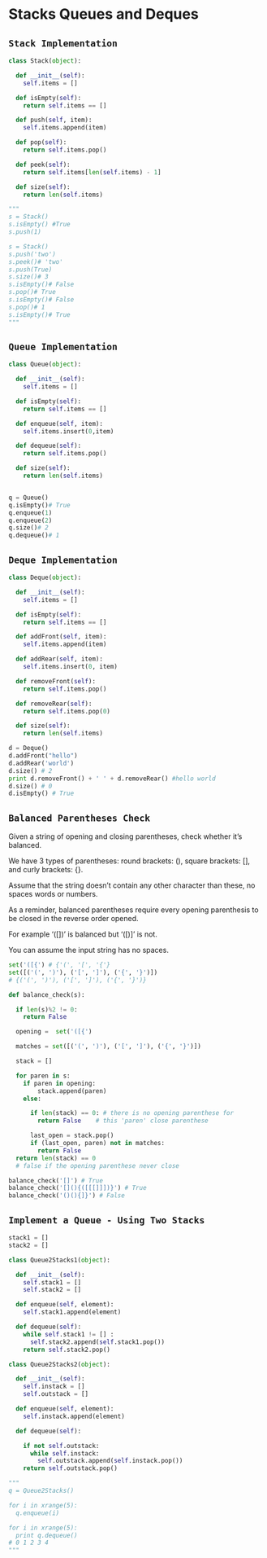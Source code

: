 # Stacks Queues and Deques

## `Stack Implementation`
```python
class Stack(object):

  def __init__(self):
    self.items = []

  def isEmpty(self):
    return self.items == []

  def push(self, item):
    self.items.append(item)

  def pop(self):
    return self.items.pop()

  def peek(self):
    return self.items[len(self.items) - 1]

  def size(self):
    return len(self.items)

"""
s = Stack()
s.isEmpty() #True
s.push(1)

s = Stack()
s.push('two')
s.peek()# 'two'
s.push(True)
s.size()# 3
s.isEmpty()# False
s.pop()# True
s.isEmpty()# False
s.pop()# 1
s.isEmpty()# True
"""
```

## `Queue Implementation`
```python
class Queue(object):

  def __init__(self):
    self.items = []

  def isEmpty(self):
    return self.items == []

  def enqueue(self, item):
    self.items.insert(0,item)

  def dequeue(self):
    return self.items.pop()

  def size(self):
    return len(self.items)


q = Queue()
q.isEmpty()# True
q.enqueue(1)
q.enqueue(2)
q.size()# 2
q.dequeue()# 1
```

## `Deque Implementation`
```python
class Deque(object):

  def __init__(self):
    self.items = []

  def isEmpty(self):
    return self.items == []

  def addFront(self, item):
    self.items.append(item)

  def addRear(self, item):
    self.items.insert(0, item)

  def removeFront(self):
    return self.items.pop()

  def removeRear(self):
    return self.items.pop(0)

  def size(self):
    return len(self.items)

d = Deque()
d.addFront("hello")
d.addRear('world')
d.size() # 2
print d.removeFront() + ' ' + d.removeRear() #hello world
d.size() # 0
d.isEmpty() # True
```

## `Balanced Parentheses Check`
Given a string of opening and closing parentheses, check whether it’s balanced.
<p>We have 3 types of parentheses: round brackets: (), square brackets: [], and curly brackets: {}.
<p>Assume that the string doesn’t contain any other character than these, no spaces words or numbers.
<p>As a reminder, balanced parentheses require every opening parenthesis to be closed in the reverse order opened.
<p>For example ‘([])’ is balanced but ‘([)]’ is not.

You can assume the input string has no spaces.

```python
set('([{') # {'(', '[', '{'}
set([('(', ')'), ('[', ']'), ('{', '}')])
# {('(', ')'), ('[', ']'), ('{', '}')}

def balance_check(s):

  if len(s)%2 != 0:
    return False

  opening =  set('([{')

  matches = set([('(', ')'), ('[', ']'), ('{', '}')])

  stack = []

  for paren in s:
    if paren in opening:
        stack.append(paren)
    else:

      if len(stack) == 0: # there is no opening parenthese for
        return False    # this 'paren' close parenthese

      last_open = stack.pop()
      if (last_open, paren) not in matches:
        return False
  return len(stack) == 0
  # false if the opening parenthese never close

balance_check('[]') # True
balance_check('[](){([[[]]])}') # True
balance_check('()(){]}') # False
```

## `Implement a Queue - Using Two Stacks`
```python
stack1 = []
stack2 = []

class Queue2Stacks1(object):

  def __init__(self):
    self.stack1 = []
    self.stack2 = []

  def enqueue(self, element):
    self.stack1.append(element)

  def dequeue(self):
    while self.stack1 != [] :
      self.stack2.append(self.stack1.pop())
    return self.stack2.pop()

class Queue2Stacks2(object):

  def __init__(self):
    self.instack = []
    self.outstack = []

  def enqueue(self, element):
    self.instack.append(element)

  def dequeue(self):

    if not self.outstack:
      while self.instack:
        self.outstack.append(self.instack.pop())
    return self.outstack.pop()

"""
q = Queue2Stacks()

for i in xrange(5):
  q.enqueue(i)

for i in xrange(5):
  print q.dequeue()
# 0 1 2 3 4
"""
```
